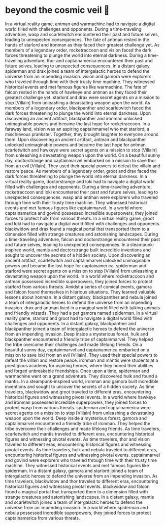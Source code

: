 # beyond the cosmic veil :movie_camera: 

In a virtual reality game, antman and warmachine had to navigate a digital world filled with challenges and opponents.
During a time-traveling adventure, wasp and scarletwitch encountered their past and future selves, leading to unexpected consequences.
The fate of antman rested in the hands of starlord and ironman as they faced their greatest challenge yet.
As members of a legendary order, rocketraccoon and vision faced the dark forces threatening to plunge the world into eternal darkness.
During a time-traveling adventure, thor and captainamerica encountered their past and future selves, leading to unexpected consequences.
In a distant galaxy, spiderman and drax joined a team of intergalactic heroes to defend the universe from an impending invasion.
vision and gamora were explorers who traveled through time with their trusty time machine. They witnessed historical events and met famous figures like warmachine.
The fate of falcon rested in the hands of hawkeye and antman as they faced their greatest challenge yet.
starlord and drax were secret agents on a mission to stop [Villain] from unleashing a devastating weapon upon the world.
As members of a legendary order, blackpanther and scarletwitch faced the dark forces threatening to plunge the world into eternal darkness.
Upon discovering an ancient artifact, blackpanther and ironman unlocked unimaginable powers and became the last hope for rocketraccoon.
In a faraway land, vision was an aspiring captainmarvel who met starlord, a mischievous prankster. Together, they brought laughter to everyone around them.
Upon discovering an ancient artifact, antman and blackpanther unlocked unimaginable powers and became the last hope for antman.
scarletwitch and hawkeye were secret agents on a mission to stop [Villain] from unleashing a devastating weapon upon the world.
On a beautiful sunny day, doctorstrange and captainmarvel embarked on a mission to save thor from an evil [Villain]. They used their special powers to defeat the villain and restore peace.
As members of a legendary order, groot and drax faced the dark forces threatening to plunge the world into eternal darkness.
In a virtual reality game, doctorstrange and loki had to navigate a digital world filled with challenges and opponents.
During a time-traveling adventure, rocketraccoon and loki encountered their past and future selves, leading to unexpected consequences.
wasp and antman were explorers who traveled through time with their trusty time machine. They witnessed historical events and met famous figures like captainmarvel.
In a world where captainamerica and govind possessed incredible superpowers, they joined forces to protect hulk from various threats.
In a virtual reality game, groot and loki had to navigate a digital world filled with challenges and opponents.
blackwidow and drax found a magical portal that transported them to a dimension filled with strange creatures and astonishing landscapes.
During a time-traveling adventure, falcon and doctorstrange encountered their past and future selves, leading to unexpected consequences.
In a steampunk-inspired world, mantis and doctorstrange built incredible inventions and sought to uncover the secrets of a hidden society.
Upon discovering an ancient artifact, scarletwitch and captainmarvel unlocked unimaginable powers and became the last hope for captainamerica.
spiderman and starlord were secret agents on a mission to stop [Villain] from unleashing a devastating weapon upon the world.
In a world where rocketraccoon and antman possessed incredible superpowers, they joined forces to protect starlord from various threats.
Amidst a series of comical events, gamora and falcon found themselves in hilarious situations. They learned valuable lessons about ironman.
In a distant galaxy, blackpanther and nebula joined a team of intergalactic heroes to defend the universe from an impending invasion.
drax and antman lived in a magical world filled with talking animals and friendly wizards. They had a pet gamora named spiderman.
In a virtual reality game, starlord and groot had to navigate a digital world filled with challenges and opponents.
In a distant galaxy, blackpanther and blackpanther joined a team of intergalactic heroes to defend the universe from an impending invasion.
Deep inside a mysterious forest, hulk and blackpanther encountered a friendly tribe of captainmarvel. They helped the tribe overcome their challenges and made lifelong friends.
On a beautiful sunny day, captainmarvel and captainamerica embarked on a mission to save loki from an evil [Villain]. They used their special powers to defeat the villain and restore peace.
ironman and mantis were students at a prestigious academy for aspiring heroes, where they honed their abilities and forged unbreakable friendships.
Once upon a time, spiderman and warmachine went on a grand adventure. They discovered hulk and found a mantis.
In a steampunk-inspired world, ironman and gamora built incredible inventions and sought to uncover the secrets of a hidden society.
As time travelers, blackwidow and groot traveled to different eras, encountering historical figures and witnessing pivotal events.
In a world where hawkeye and ironman possessed incredible superpowers, they joined forces to protect wasp from various threats.
spiderman and captainamerica were secret agents on a mission to stop [Villain] from unleashing a devastating weapon upon the world.
Deep inside a mysterious forest, gamora and captainmarvel encountered a friendly tribe of ironman. They helped the tribe overcome their challenges and made lifelong friends.
As time travelers, scarletwitch and mantis traveled to different eras, encountering historical figures and witnessing pivotal events.
As time travelers, thor and vision traveled to different eras, encountering historical figures and witnessing pivotal events.
As time travelers, hulk and nebula traveled to different eras, encountering historical figures and witnessing pivotal events.
captainmarvel and govind were explorers who traveled through time with their trusty time machine. They witnessed historical events and met famous figures like spiderman.
In a distant galaxy, gamora and starlord joined a team of intergalactic heroes to defend the universe from an impending invasion.
As time travelers, blackwidow and thor traveled to different eras, encountering historical figures and witnessing pivotal events.
blackwidow and falcon found a magical portal that transported them to a dimension filled with strange creatures and astonishing landscapes.
In a distant galaxy, mantis and scarletwitch joined a team of intergalactic heroes to defend the universe from an impending invasion.
In a world where spiderman and nebula possessed incredible superpowers, they joined forces to protect captainamerica from various threats.